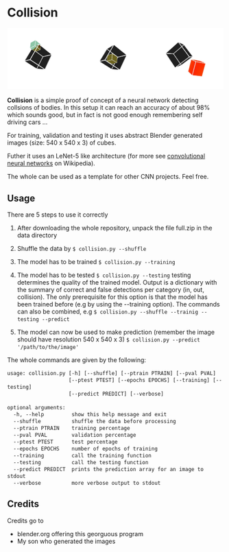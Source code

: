 # Collision
![collisions](banner.jpg)

**Collision** is a simple proof of concept of a neural network detecting collsions of bodies. In this setup it can reach an accuracy of about 98% which sounds good, but in fact is not good enough remembering self driving cars ...  

For training, validation and testing it uses abstract Blender generated images (size: 540 x 540 x 3) of cubes. 

Futher it uses an LeNet-5 like architecture (for more see [convolutional neural networks](https://en.wikipedia.org/wiki/Convolutional_neural_network) on Wikipedia). 

The whole can be used as a template for other CNN projects. Feel free.

## Usage
There are 5 steps to use it correctly

1. After downloading the whole repository, unpack the file full.zip in the data directory

2. Shuffle the data by `$ collision.py --shuffle`

3. The model has to be trained `$ collision.py --training`

4. The model has to be tested `$ collision.py --testing`
   testing determines the quality of the trained model. Output is a dictionary with the summary of correct and false detections per category (in, out, collision). The only prerequisite for this option is that the model has been trained before (e.g by using the --training option). 
   The commands can also be combined, e.g `$ collision.py --shuffle --trainig --testing --predict`

5. The model can now be used to make prediction (remember the image should have resolution  540 x 540 x 3) 
  `$ collision.py --predict '/path/to/the/image' `

The whole commands are given by the following:

```shell
usage: collision.py [-h] [--shuffle] [--ptrain PTRAIN] [--pval PVAL]
                    [--ptest PTEST] [--epochs EPOCHS] [--training] [--testing]
                    [--predict PREDICT] [--verbose]

optional arguments:
  -h, --help         show this help message and exit
  --shuffle          shuffle the data before processing
  --ptrain PTRAIN    training percentage
  --pval PVAL        validation percentage
  --ptest PTEST      test percentage
  --epochs EPOCHS    number of epochs of training
  --training         call the training function
  --testing          call the testing function
  --predict PREDICT  prints the prediction array for an image to stdout
  --verbose          more verbose output to stdout
```

## Credits
Credits go to
* blender.org offering this georguous program
* My son who generated the images 
